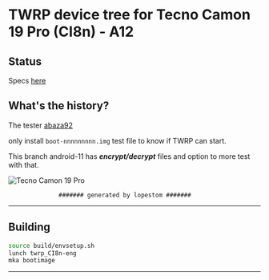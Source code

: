 # TWRP device tree for Tecno Camon 19 Pro (CI8n) - A12

## Status

Specs [here](https://www.gsmarena.com/tecno_camon_19_pro-11618.php)

## What's the history?
The tester [abaza92](https://4pda.to/forum/index.php?showuser=4591571)

only install `boot-nnnnnnnnn.img` test file to know if TWRP can start.

This branch android-11 has ***encrypt/decrypt*** files and option to more test with that.

![Tecno Camon 19 Pro](https://fdn2.gsmarena.com/vv/pics/tecno/tecno-camon-19-pro-2.jpg)

                  ####### generated by lopestom #######
---------------
## Building

```bash
source build/envsetup.sh
lunch twrp_CI8n-eng
mka bootimage
```
-------------

